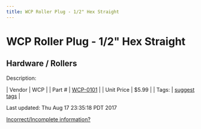 ```yaml
---
title: WCP Roller Plug - 1/2" Hex Straight
---
```


# WCP Roller Plug - 1/2" Hex Straight
## Hardware / Rollers
Description: 	 

| Vendor | WCP | 
| Part # | [WCP-0101](http://www.wcproducts.net/WCP-0101) | 
| Unit Price | $5.99 | 
| Tags: | [suggest tags](https://docs.google.com/forms/d/e/1FAIpQLSeWyY8v3RgOty-MyWmh9U0iivNYN_molChYyS-0U-o-kOAv_g/viewform) | 

Last updated: Thu Aug 17 23:35:18 PDT 2017

 [Incorrect/Incomplete information?](https://docs.google.com/forms/d/e/1FAIpQLSeWyY8v3RgOty-MyWmh9U0iivNYN_molChYyS-0U-o-kOAv_g/viewform)